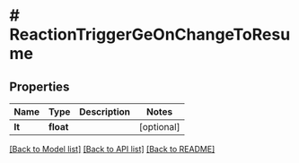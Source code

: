 # # ReactionTriggerGeOnChangeToResume

## Properties

Name | Type | Description | Notes
------------ | ------------- | ------------- | -------------
**lt** | **float** |  | [optional]

[[Back to Model list]](../../README.md#models) [[Back to API list]](../../README.md#endpoints) [[Back to README]](../../README.md)
